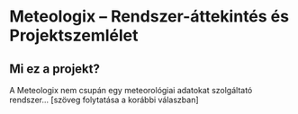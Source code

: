 # Meteologix – Rendszer-áttekintés és Projektszemlélet

## Mi ez a projekt?

A Meteologix nem csupán egy meteorológiai adatokat szolgáltató rendszer...
[szöveg folytatása a korábbi válaszban]
